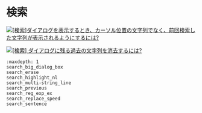 # 検索

![](../../images/q..png)[\[検索\]ダイアログを表示するとき、カーソル位置の文字列でなく、前回検索した文字列が表示されるようにするには?](search_previous)

![](../../images/q..png)[\[検索\] ダイアログに残る過去の文字列を消去するには?](search_erase)


```{toctree}
:maxdepth: 1
search_big_dialog_box
search_erase
search_highlight_nl
search_multi-string_line
search_previous
search_reg_exp_ex
search_replace_speed
search_sentence
```
